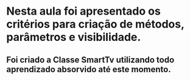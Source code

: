 # Nesta aula foi apresentado os critérios para criação de métodos, parâmetros e visibilidade.

## Foi criado a Classe SmartTv utilizando todo aprendizado absorvido até este momento.
